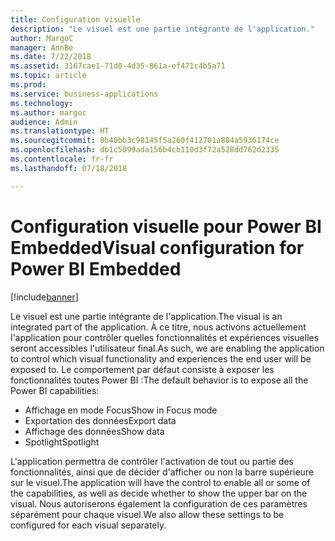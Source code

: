 ```yaml
---
title: Configuration visuelle
description: "Le visuel est une partie intégrante de l'application."
author: MargoC
manager: AnnBe
ms.date: 7/22/2018
ms.assetid: 3167cae1-71d0-4d35-861a-ef471c4b5a71
ms.topic: article
ms.prod: 
ms.service: business-applications
ms.technology: 
ms.author: margoc
audience: Admin
ms.translationtype: HT
ms.sourcegitcommit: 0b40bb3c98145f5a260f412701a884a5936174ce
ms.openlocfilehash: db1c5099ada156b4cb110d3f72a528dd762d2335
ms.contentlocale: fr-fr
ms.lasthandoff: 07/18/2018

---
```

#  <a name="visual-configuration-for-power-bi-embedded"></a><span data-ttu-id="fdee8-103">Configuration visuelle pour Power BI Embedded</span><span class="sxs-lookup"><span data-stu-id="fdee8-103">Visual configuration for Power BI Embedded</span></span>


[!include[banner](../../../includes/banner.md)]

<span data-ttu-id="fdee8-104">Le visuel est une partie intégrante de l'application.</span><span class="sxs-lookup"><span data-stu-id="fdee8-104">The visual is an integrated part of the application.</span></span> <span data-ttu-id="fdee8-105">À ce titre, nous activons actuellement l'application pour contrôler quelles fonctionnalités et expériences visuelles seront accessibles l'utilisateur final.</span><span class="sxs-lookup"><span data-stu-id="fdee8-105">As such, we are enabling the application to control which visual functionality and experiences the end user will be exposed to.</span></span> <span data-ttu-id="fdee8-106">Le comportement par défaut consiste à exposer les fonctionnalités toutes Power BI :</span><span class="sxs-lookup"><span data-stu-id="fdee8-106">The default behavior is to expose all the Power BI capabilities:</span></span>

- <span data-ttu-id="fdee8-107">Affichage en mode Focus</span><span class="sxs-lookup"><span data-stu-id="fdee8-107">Show in Focus mode</span></span>
- <span data-ttu-id="fdee8-108">Exportation des données</span><span class="sxs-lookup"><span data-stu-id="fdee8-108">Export data</span></span>
- <span data-ttu-id="fdee8-109">Affichage des données</span><span class="sxs-lookup"><span data-stu-id="fdee8-109">Show data</span></span>
- <span data-ttu-id="fdee8-110">Spotlight</span><span class="sxs-lookup"><span data-stu-id="fdee8-110">Spotlight</span></span>

<span data-ttu-id="fdee8-111">L'application permettra de contrôler l'activation de tout ou partie des fonctionnalités, ainsi que de décider d'afficher ou non la barre supérieure sur le visuel.</span><span class="sxs-lookup"><span data-stu-id="fdee8-111">The application will have the control to enable all or some of the capabilities, as well as decide whether to show the upper bar on the visual.</span></span> <span data-ttu-id="fdee8-112">Nous autoriserons également la configuration de ces paramètres séparément pour chaque visuel.</span><span class="sxs-lookup"><span data-stu-id="fdee8-112">We also allow these settings to be configured for each visual separately.</span></span>

